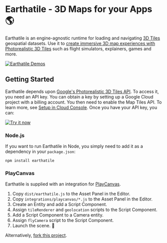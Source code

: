 # Earthatile - 3D Maps for your Apps 🌎

Earthatile is an engine-agnostic runtime for loading and navigating [3D Tiles](https://github.com/CesiumGS/3d-tiles/tree/main#readme) geospatial datasets. Use it to [create immersive 3D map experiences with Photorealistic 3D Tiles](https://cloud.google.com/blog/products/maps-platform/create-immersive-3d-map-experiences-photorealistic-3d-tiles) such as flight simulators, explainers, games and more.

[![Earthatile Demos](images/earthatile-demos.jpg)](images/earthatile-demos.jpg)

## Getting Started

Earthatile depends upon [Google's Photorealistic 3D Tiles API](https://developers.google.com/maps/documentation/tile/3d-tiles). To access it, you need an API key. You can obtain a key by setting up a Google Cloud project with a billing account. You then need to enable the Map Tiles API. To learn more, see [Setup in Cloud Console](https://developers.google.com/maps/documentation/tile/cloud-setup). Once you have your API key, you can:

[![Try it now](https://img.shields.io/badge/-TRY%20IT%20NOW-orange?style=for-the-badge&logo=app)](https://playcanv.as/p/2TJUs24q/)

### Node.js

If you want to run Earthatile in Node, you simply need to add it as a dependency in your `package.json`:

    npm install earthatile

### PlayCanvas

Earthatile is supplied with an integration for [PlayCanvas](https://playcanvas.com).

1. Copy `dist/earthatile.js` to the Asset Panel in the Editor.
2. Copy `integrations/playcanvas/*.js` to the Asset Panel in the Editor.
3. Create an Entity and add a Script Component.
4. Assign `tileRenderer` and `geolocation` scripts to the Script Component.
5. Add a Script Component to a Camera entity.
6. Assign `flyCamera` script to the Script Component.
7. Launch the scene. 🚀

Alternatively, [fork this project](https://playcanvas.com/project/1074797/overview/earthatile-world-explorer).
